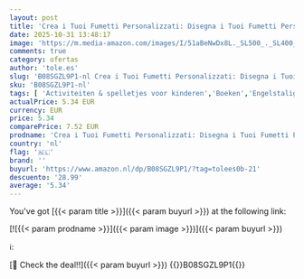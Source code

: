 ```yaml
---
layout: post
title: 'Crea i Tuoi Fumetti Personalizzati: Disegna i Tuoi Fumetti Personalizzati | 120 Pagine | Template Vergini Unici Con Sfondo Bianco | Blank Comic Book | ... | Per Adulti  Ragazzi e Bambini | Copertina 5'
date: 2025-10-31 13:48:17
image: 'https://m.media-amazon.com/images/I/51aBeNwDx8L._SL500_._SL400_.jpg'
comments: true
category: ofertas
author: 'tole.es'
slug: 'B08SGZL9P1-nl Crea i Tuoi Fumetti Personalizzati: Disegna i Tuoi Fumetti...'
sku: 'B08SGZL9P1-nl'
tags: [ 'Activiteiten & spelletjes voor kinderen','Boeken','Engelstalige boeken','Featured Categories','Kinderboeken','Kinderboeken over knutselen & hobbys','🇳🇱', ]
actualPrice: 5.34 EUR
currency: EUR
price: 5.34
comparePrice: 7.52 EUR
prodname: 'Crea i Tuoi Fumetti Personalizzati: Disegna i Tuoi Fumetti Personalizzati | 120 Pagine | Template Vergini Unici Con Sfondo Bianco | Blank Comic Book | ... | Per Adulti  Ragazzi e Bambini | Copertina 5'
country: 'nl'
flag: '🇳🇱'
brand: ''
buyurl: 'https://www.amazon.nl/dp/B08SGZL9P1/?tag=tolees0b-21'
descuento: '28.99'
average: '5.34'
---
```


You've got [{{< param title >}}]({{< param buyurl >}}) at the following link:

[![{{< param prodname >}}]({{< param image >}})]({{< param buyurl >}})

ℹ️:


[🛒 Check the deal!!]({{< param buyurl >}})
{{<world>}}B08SGZL9P1{{</world>}}
